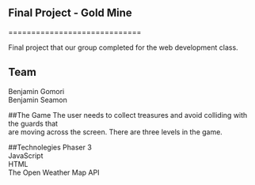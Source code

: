 ## Final Project - Gold Mine
=============================

Final project that our group completed for the web development class.  </br>

## Team
Benjamin Gomori</br>
Benjamin Seamon<br>

##The Game
The user needs to collect treasures and avoid colliding with the guards that </br>are moving across the screen. There are three levels in the game. </br>

##Technolegies
Phaser 3</br>
JavaScript</br>
HTML</br>
The Open Weather Map API 
